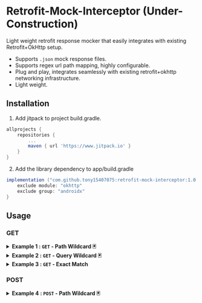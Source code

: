 
# Retrofit-Mock-Interceptor  (Under-Construction)

Light weight retrofit response mocker that easily integrates with existing Retrofit+OkHttp setup.

- Supports `.json` mock response files.
- Supports regex url path mapping, highly configurable.
- Plug and play, integrates seamlessly with existing retrofit+okhttp networking infrastructure.
- Light weight.

## Installation
1. Add jitpack to project build.gradle.
```gradle
allprojects {
    repositories {
        ...
        maven { url 'https://www.jitpack.io' }
    }
}
```
2. Add the library dependency to app/build.gradle

```gradle
implementation ("com.github.tony15407075:retrofit-mock-interceptor:1.0.1") {
    exclude module: "okhttp"
    exclude group: "androidx"
}
```

## Usage
### GET
<details><summary><b>Example 1 : <code>GET</code> - Path Wildcard 🃏</b></summary>
<p>

1.  Suppose you have defined this retrofit `GET` request in your app.
```kotlin
// Suppose full url = https://www.base_url.com/user/{id}
@GET("user/{id}")
fun getUser(@Path("id") id: String) : Call<User>
```

2.  To mock the above `GET` request, you need to map it to a `GetRequestMock`, with the proper regex pattern.
```kotlin
class GetUserMockSuccess : GetRequestMock {

    override fun urlPattern(): Pattern {
        // https://www.base_url.com/user/2 --> Match
        // https://www.base_url.com/user/10 --> Match
        // https://www.base_url.com/user/223 --> Match
        // https://www.base_url.com/user/tommy --> Non_Match

        // Mock class maps to below url pattern
        return Pattern.compile("https://www.base_url.com/user/[0-9]+")
    }

    override fun response(): MockResponse {
        // Returns this [MockResponse] upon successfully intercepting request with url pattern defined above
        return GetUserMockResponse()
    }
}
```

3.  Next define a corresponding `MockResponse` object.
```kotlin
class GetUserMockResponse : MockResponse {
    override fun fileResId(): Int {
        // .json file of the mock response
        return R.raw.get_user_mock_response
    }

    override fun statusCode(): Int {
        // status code of the response
        return 200
    }
}
```

4.  Create a `get_user_mock_response.json` your resources `/res/raw/` directory.  [examples](https://github.com/tony15407075/retrofit-mock-interceptor/blob/master/app/src/debug/res/raw/test_mock_get_success.json).

5.  Populate the `get_user_mock_response.json`.

```json
{
    "name" :  "name-mock",
    "message" : "message-mock",
    "id" :  23,
    "age" : 30
}
```

6.  Add `MockInterceptor` to your retrofit's `OkHttpClient` configuration.
```kotlin
val mockRequests = listOf<MockRequest>(
    GetUserMockSuccess()
    // Add additional MockRequests to this list
)

// resources = context.getResources()
val mockInterceptor = MockInterceptor(resources, mockRequests)

OkHttpClient okHttpClient = new OkHttpClient.Builder()
    .addInterceptor(mockInterceptor)
    .build();

Retrofit retrofit = new Retrofit.Builder()
    .baseUrl("your_api_base_url")
    .client(okHttpClient)
    .build();
```

7.  Done!  Now every retrofit `Get` request with url pattern matching `https://www.base_url.com/user/[0-9]+`, you will receive the mock response object define in ***step 5***.
</p>
</details>



<details><summary><b>Example 2 : <code>GET</code> - Query Wildcard 🃏</b></summary>
<p>

1.  Suppose you have defined this retrofit `GET` request in your app.
```kotlin
// Suppose full url = https://www.base_url.com/user?name=steve&age=21
@GET("user")
fun getUser(@Query("name") name: String, 
            @Query("age") age: Int) : Call<User>
```

2.  To mock the above `GET` request, you need to map it to a `GetRequestMock`, with the proper regex pattern.
```kotlin
class QueryUserMockSuccess : GetRequestMock {

    override fun urlPattern(): Pattern {
        // https://www.base_url.com/user?name=steve&age=21  => match
        // https://www.base_url.com/user?name=john&age=1    => match
        // https://www.base_url.com/user?name=Chris&age=32  => match
        
        // *Important* query symbol "?" must be wrapped around square brackets [?]
        return Pattern.compile("https://www.base_url.com/user[?]name=[a-zA-Z]+&age=[0-9]+")
    }

    override fun response(): MockResponse {
        // Returns this [MockResponse] upon successfully intercepting request with url pattern defined above
        return QueryUserMockResponse()
    }
}
```

3.  Next define a corresponding `MockResponse` object.
```kotlin
class QueryUserMockResponse : MockResponse {
    override fun fileResId(): Int {
        // .json file of the mock response
        return R.raw.query_user_mock_response
    }

    override fun statusCode(): Int {
        // status code of the response
        return 200
    }
}
```

4.  Create a `query_user_mock_response.json` your resources `/res/raw/` directory.  [examples](https://github.com/tony15407075/retrofit-mock-interceptor/blob/master/app/src/debug/res/raw/test_mock_get_success.json).

5.  Populate the `get_user_mock_response.json`.

```json
{
    "name" :  "name-mock",
    "message" : "message-mock",
    "id" :  23,
    "age" : 30
}
```

6.  Add `MockInterceptor` to your retrofit's `OkHttpClient` configuration.
```kotlin
val mockRequests = listOf<MockRequest>(
    QueryUserMockSuccess()
    // Add additional MockRequests to this list
)

// resources = context.getResources()
val mockInterceptor = MockInterceptor(resources, mockRequests)

OkHttpClient okHttpClient = new OkHttpClient.Builder()
    .addInterceptor(mockInterceptor)
    .build();

Retrofit retrofit = new Retrofit.Builder()
    .baseUrl("your_api_base_url")
    .client(okHttpClient)
    .build();
```

7.  Done!  Now every retrofit `Get` request with url pattern matching `https://www.base_url.com/user[?]name=[a-zA-Z]+&age=[0-9]+`, you will receive the mock response object define in ***step 5***.

</p>
</details>



<details><summary><b>Example 3 : <code>GET</code> - Exact Match</b></summary>
<p>

1.  Suppose you have defined this retrofit `GET` request in your app.
```kotlin
// Suppose full url = https://www.base_url.com/user?name=steve&age=21
@GET("user")
fun getUser(@Query("name") name: String, 
            @Query("age") age: Int) : Call<User>
```

2.  To mock the above `GET` request for a specific user `{name="%John%", age=-12}`.  First define the corresponding `GetRequestMock`.  

#### *Important !!* - For exact query/path matching make sure you include special characters (*&^%%# ... etc) for the unique query/path values.  This is require to differentiate between potential colliding wildcard (`*`) and unique url patterns.  Failure to do so might result in the wrong mock response object being returned.

#### ex
:black_joker: `Wildcard (*) pattern        : "https://www.base_url.com/user[?]name=[a-zA-Z]+&age=[0-9]+"`\
:x: `Exact Pattern   : "https://www.base_url.com/user[?]name=John&age=23" // Will get swallowed up by above regex pattern`\
:heavy_check_mark: `Exact Pattern:     : "https://www.base_url.com/user[?]name=#John#&age=-23"`


```kotlin
class QueryUserMockSuccess : GetRequestMock {
    override fun urlPattern(): Pattern {
        val uniqueName = "%John%"
        val uniqueAge = -12
        
        // *Important* query symbol "?" must be wrapped around square brackets [?]
        return Pattern.compile("https://www.base_url.com/user[?]name=${uniqueName}&age=${uniqueAge}")
    }

    override fun response(): MockResponse {
        // Returns this [MockResponse] upon successfully intercepting request with url pattern defined above
        return QueryUserMockResponse()
    }
}
```

</p>
</details>

### POST

<details><summary><b>Example 4 : <code>POST</code> - Path Wildcard 🃏</b></summary>
<p>

1.  Suppose you have defined this retrofit `POST` request in your app.  
```kotlin  
// Suppose full url = https://www.base_url.com/user/12448  
@POST("user/{id}")  
fun createUser(@Path("id") int id)  
```  
2.  To mock the above `POST` request for any user `id`.  First define a `PostRequestMock`.  
```kotlin  
class PostUserMockSuccess : PostRequestMock {  
  
    override fun urlPattern(): Pattern {  
        return Pattern.compile("https://www.base_url.com/user/[0-9]+")  
    }  
  
    override fun response(): MockResponse {  
        return PostUserMockResponse()  
    }  
}  
```  
  
3.  Next define a corresponding `MockResponse` object.  
```kotlin  
class PostUserMockResponse : MockResponse {  
    override fun fileResId(): Int {  
        // .json file of the mock response    
        return R.raw.post_user_mock_response  
	}  
  
    override fun statusCode(): Int {  
        // status code of the response    
        return 200  
	}
}  
```  
4.  Create a `post_user_mock_response.json` your resources `/res/raw/` directory.  [examples](https://github.com/tony15407075/retrofit-mock-interceptor/blob/master/app/src/debug/res/raw/test_mock_get_success.json).  
  
5.  Populate the `post_user_mock_response.json`.  
  
```json  
{  
    "message" : "successfully created user with {id}"  
}  
```  
6.  Add `MockInterceptor` to your retrofit's `OkHttpClient` configuration.  
```kotlin  
val mockRequests = listOf<MockRequest>(  
    PostUserMockSuccess()  
    // Add additional MockRequests to this list  
)  
  
// resources = context.getResources()  
val mockInterceptor = MockInterceptor(resources, mockRequests)  
  
OkHttpClient okHttpClient = new OkHttpClient.Builder()  
	.addInterceptor(mockInterceptor)  
	.build();  
  
Retrofit retrofit = new Retrofit.Builder()  
	.baseUrl("your_api_base_url")  
	.client(okHttpClient)  
	.build();  
```  
  
7.  Done!  Now every retrofit `Post` request with url pattern matching `https://www.base_url.com/user/[0-9]+`, you will receive the mock response object define in ***step 5***.
</p>
</details>

